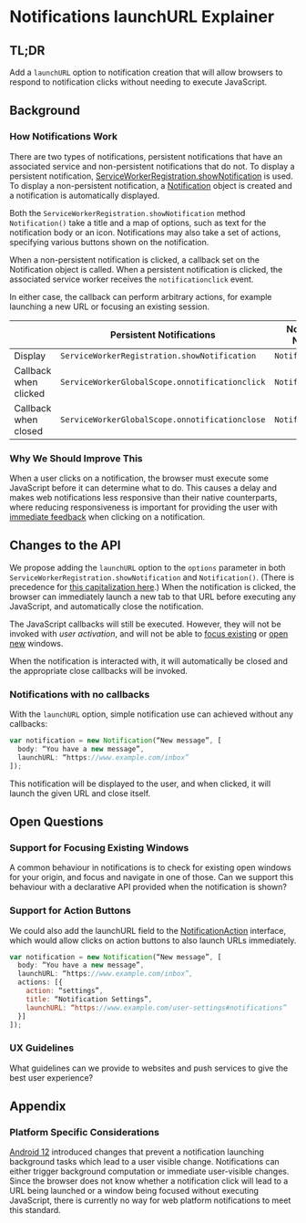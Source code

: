 # Notifications launchURL Explainer

## TL;DR

Add a `launchURL` option to notification creation that will allow browsers to respond to notification clicks without needing to execute JavaScript.

## Background

### How Notifications Work
There are two types of notifications, persistent notifications that have an associated service and non-persistent notifications that do not.
To display a persistent notification, [ServiceWorkerRegistration.showNotification][swr-show-notification] is used.
To display a non-persistent notification, a [Notification][notification] object is created and a notification is automatically displayed.

Both the `ServiceWorkerRegistration.showNotification` method `Notification()` take a title and a map of options, such as text for the notification body or an icon.
Notifications may also take a set of actions, specifying various buttons shown on the notification.

When a non-persistent notification is clicked, a callback set on the Notification object is called.
When a persistent notification is clicked, the associated service worker receives the `notificationclick` event.

In either case, the callback can perform arbitrary actions, for example launching a new URL or focusing an existing session.

|   | Persistent Notifications | Non-Persistent Notifications |
| --- | --- | --- |
| Display               | `ServiceWorkerRegistration.showNotification` | `Notification()` |
| Callback when clicked | `ServiceWorkerGlobalScope.onnotificationclick` | `Notification.onclick` |
| Callback when closed  | `ServiceWorkerGlobalScope.onnotificationclose` | `Notification.onclose` |

[swr-show-notification]: https://developer.mozilla.org/en-US/docs/Web/API/ServiceWorkerRegistration/showNotification
[notification]: https://developer.mozilla.org/en-US/docs/Web/API/Notification/Notification

### Why We Should Improve This

When a user clicks on a notification, the browser must execute some JavaScript before it can determine what to do.
This causes a delay and makes web notifications less responsive than their native counterparts, where reducing responsiveness is important for providing the user with [immediate feedback][response-limits] when clicking on a notification.

[response-limits]: https://www.nngroup.com/articles/response-times-3-important-limits/

## Changes to the API

We propose adding the `launchURL` option to the `options` parameter in both `ServiceWorkerRegistration.showNotification` and `Notification()`.
(There is precedence for [this capitalization here][capitalization].)
When the notification is clicked, the browser can immediately launch a new tab to that URL before executing any JavaScript, and automatically close the notification.

The JavaScript callbacks will still be executed.
However, they will not be invoked with *user activation*, and will not be able to [focus existing][focus] or [open new][open] windows.

When the notification is interacted with, it will automatically be closed and the appropriate close callbacks will be invoked.

[capitalization]: https://github.com/WICG/content-index/issues/21
[focus]: https://w3c.github.io/ServiceWorker/#dom-windowclient-focus
[open]: https://w3c.github.io/ServiceWorker/#clients-openwindow

### Notifications with no callbacks

With the `launchURL` option, simple notification use can achieved without any callbacks:

```javascript
var notification = new Notification(“New message”, [
  body: “You have a new message”,
  launchURL: “https://www.example.com/inbox”
]);
```

This notification will be displayed to the user, and when clicked, it will launch the given URL and close itself.

## Open Questions

### Support for Focusing Existing Windows

A common behaviour in notifications is to check for existing open windows for your origin, and focus and navigate in one of those.
Can we support this behaviour with a declarative API provided when the notification is shown?

### Support for Action Buttons

We could also add the launchURL field to the [NotificationAction][notification-action] interface, which would allow clicks on action buttons to also launch URLs immediately.

```javascript
var notification = new Notification(“New message”, [
  body: “You have a new message”,
  launchURL: “https://www.example.com/inbox”,
  actions: [{
    action: “settings”,
    title: “Notification Settings”,
    launchURL: “https://www.example.com/user-settings#notifications”
  }]
]);
```

[notification-action]: https://developer.mozilla.org/en-US/docs/Web/API/NotificationAction

### UX Guidelines

What guidelines can we provide to websites and push services to give the best user experience?

## Appendix

### Platform Specific Considerations

[Android 12][android] introduced changes that prevent a notification launching background tasks which lead to a user visible change.
Notifications can either trigger background computation or immediate user-visible changes.
Since the browser does not know whether a notification click will lead to a URL being launched or a window being focused without executing JavaScript, there is currently no way for web platform notifications to meet this standard.

[android]: https://developer.android.com/about/versions/12/behavior-changes-12#notification-trampolines
